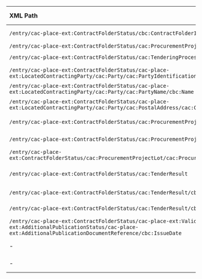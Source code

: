 | XML Path | Ontology Property | Entity Class | Related Entity Class | Subject Generation | Join Condition | Datatype | Function Name | Function Output |
| :--- | :--- | :--- | :--- | :--- | :--- | :--- | :--- | :--- |
| `/entry/cac-place-ext:ContractFolderStatus/cbc:ContractFolderID` | `:hasIdentifierValue` | `:Identifier` | | `ex:identifier/{value}` | The `:Procedure` (`ex:procedure/{value}`) is linked via `:hasID` to this Identifier. | `xsd:string` | | |
| `/entry/cac-place-ext:ContractFolderStatus/cac:ProcurementProject/cbc:Name` | `dcterms:title` | `:Procedure` | | `ex:procedure/{ContractFolderID}` | | `xsd:string` | | |
| `/entry/cac-place-ext:ContractFolderStatus/cac:TenderingProcess/cbc:ProcedureCode` | `:hasProcedureType` | `:Procedure` | `skos:Concept` | `ex:procedure/{ContractFolderID}` | | | `map_procedure_type` | `http://publications.europa.eu/resource/authority/procurement-procedure-type/{CONCEPT}` |
| `/entry/cac-place-ext:ContractFolderStatus/cac-place-ext:LocatedContractingParty/cac:Party/cac:PartyIdentification[cbc:ID/@schemeName='NIF']/cbc:ID` | `:hasIdentifierValue` | `:Identifier` | | `ex:identifier/{NIF}` | The `org:Organization` (`ex:organization/{NIF}`) is linked via `:hasID`. | `xsd:string` | | |
| `/entry/cac-place-ext:ContractFolderStatus/cac-place-ext:LocatedContractingParty/cac:Party/cac:PartyName/cbc:Name` | `rdfs:label` | `org:Organization` | | `ex:organization/{OrgNIF}` | | `xsd:string` | | |
| `/entry/cac-place-ext:ContractFolderStatus/cac-place-ext:LocatedContractingParty/cac:Party/cac:PostalAddress/cac:Country/cbc:IdentificationCode` | `:hasCountryCode` | `locn:Address` | `skos:Concept` | `ex:address/{OrgNIF}` | The `org:Organization` is linked to this `locn:Address` via `org:registeredAddress`. | | `map_country_code` | `http://publications.europa.eu/resource/authority/country/{3_LETTER_CODE}` |
| `/entry/cac-place-ext:ContractFolderStatus/cac:ProcurementProjectLot` | `:hasProcurementScopeDividedIntoLot` | `:Procedure` | `:Lot` | `ex:procedure/{ContractFolderID}` | The object of this property is the corresponding Lot instance: `ex:lot/{ContractFolderID}/{LotID}`. | | | |
| `/entry/cac-place-ext:ContractFolderStatus/cac:ProcurementProjectLot/cbc:ID` | `:hasIdentifierValue` | `:Identifier` | | `ex:identifier/{LotID}` | The `:Lot` (`ex:lot/{ContractFolderID}/{LotID}`) is linked via `:hasID`. | `xsd:string` | | |
| `/entry/cac-place-ext:ContractFolderStatus/cac:ProcurementProjectLot/cac:ProcurementProject/cbc:Name` | `dcterms:title` | `:Lot` | | `ex:lot/{ContractFolderID}/{LotID}` | | `xsd:string` | | |
| `/entry/cac-place-ext:ContractFolderStatus/cac:TenderResult` | `:describesLot` | `:LotAwardOutcome` | `:Lot` | `ex:lot-award-outcome/{ContractFolderID}/{LotID}` | Join `TenderResult` with `ProcurementProjectLot` where `cac:AwardedTenderedProject/cbc:ProcurementProjectLotID` = `cbc:ID`. | | | |
| `/entry/cac-place-ext:ContractFolderStatus/cac:TenderResult/cbc:AwardDate` | `:hasAwardDecisionDate` | `:LotAwardOutcome` | | `ex:lot-award-outcome/{ContractFolderID}/{LotID}` | Join based on Lot ID. | `xsd:date` | | |
| `/entry/cac-place-ext:ContractFolderStatus/cac:TenderResult/cbc:ReceivedTenderQuantity` | `:hasReceivedTenders` | `:SubmissionStatisticalInformation` | | `ex:submission-stats/{ContractFolderID}/{LotID}` | The `:SubmissionStatisticalInformation` subject is linked to its `:Lot` via `:concernsSubmissionsForLot`. | `xsd:integer` | | |
| `/entry/cac-place-ext:ContractFolderStatus/cac-place-ext:ValidNoticeInfo/cac-place-ext:AdditionalPublicationStatus/cac-place-ext:AdditionalPublicationDocumentReference/cbc:IssueDate` | `:hasDispatchDate` | `:ResultNotice` | | `ex:notice/{ContractFolderID}` | Use the first `IssueDate` found under this path. | `xsd:date` | | |
| - | `:refersToRole` | `:ResultNotice` | `:Buyer` | `ex:notice/{ContractFolderID}` | The object is the `:Buyer` role instance: `ex:buyer/{ContractFolderID}`. | | | |
| - | `:playedByOrganisation` | `:Buyer` | `org:Organization` | `ex:buyer/{ContractFolderID}` | The object is the `org:Organization` instance: `ex:organization/{OrgNIF}`. | | | |
